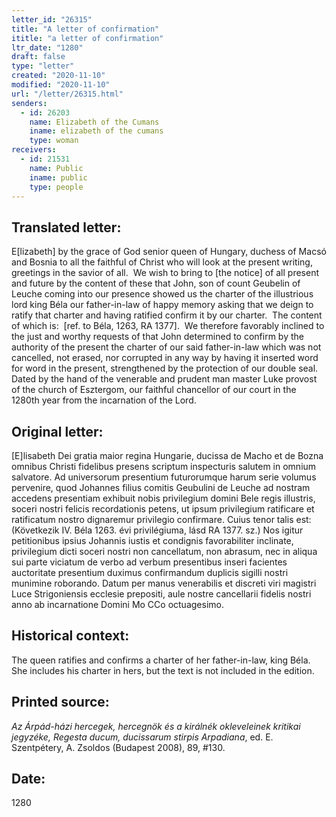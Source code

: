 ```yaml
---
letter_id: "26315"
title: "A letter of confirmation"
ititle: "a letter of confirmation"
ltr_date: "1280"
draft: false
type: "letter"
created: "2020-11-10"
modified: "2020-11-10"
url: "/letter/26315.html"
senders:
  - id: 26203
    name: Elizabeth of the Cumans
    iname: elizabeth of the cumans
    type: woman
receivers:
  - id: 21531
    name: Public
    iname: public
    type: people
---
```

<h2> Translated letter:</h2><p>E[lizabeth] by the grace of God senior queen of Hungary, duchess of Macsó and Bosnia to all the faithful of Christ who will look at the present writing, greetings in the savior of all.&nbsp; We wish to bring to [the notice] of all present and future by the content of these that John, son of count Geubelin of Leuche coming into our presence showed us the charter of the illustrious lord king Béla our father-in-law of happy memory asking that we deign to ratify that charter and having ratified confirm it by our charter.&nbsp; The content of which is:&nbsp; [ref. to Béla, 1263, RA 1377].&nbsp; We therefore favorably inclined to the just and worthy requests of that John determined to confirm by the authority of the present the charter of our said father-in-law which was not cancelled, not erased, nor corrupted in any way by having it inserted word for word in the present, strengthened by the protection of our double seal.&nbsp; Dated by the hand of the venerable and prudent man master Luke provost of the church of Esztergom, our faithful chancellor of our court in the 1280th year from the incarnation of the Lord.</p><h2 class="mt-4"> Original letter:</h2><p>[E]lisabeth Dei gratia maior regina Hungarie, ducissa de Macho et de Bozna omnibus Christi fidelibus presens scriptum inspecturis salutem in omnium salvatore. Ad universorum presentium futurorumque harum serie volumus pervenire, quod Johannes filius comitis Geubulini de Leuche ad nostram accedens presentiam exhibuit nobis privilegium domini Bele regis illustris, soceri nostri felicis recordationis petens, ut ipsum privilegium ratificare et ratificatum nostro dignaremur privilegio confirmare. Cuius tenor talis est: (Következik IV. Béla 1263. évi privilégiuma, lásd RA 1377. sz.) Nos igitur petitionibus ipsius Johannis iustis et condignis favorabiliter inclinate, privilegium dicti soceri nostri non cancellatum, non abrasum, nec in aliqua sui parte viciatum de verbo ad verbum presentibus inseri facientes auctoritate presentium duximus confirmandum duplicis sigilli nostri munimine roborando. Datum per manus venerabilis et discreti viri magistri Luce Strigoniensis ecclesie prepositi, aule nostre cancellarii fidelis nostri anno ab incarnatione Domini Mo CCo octuagesimo.</p><h2 class="mt-4"> Historical context:</h2><p>The queen ratifies and confirms a charter of her father-in-law, king Béla.&nbsp; She includes his charter in hers, but the text is not included in the edition.</p><h2 class="mt-4"> Printed source:</h2><p><i>Az Árpád-házi hercegek, hercegnök és a királnék okleveleinek kritikai jegyzéke, Regesta ducum, ducissarum stirpis Arpadiana</i>, ed. E. Szentpétery, A. Zsoldos (Budapest 2008), 89, #130.</p><h2 class="mt-4"> Date:</h2>1280
